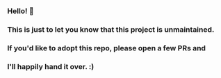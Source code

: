 ### Hello! 👋
### This is just to let you know that this project is unmaintained.
### If you'd like to adopt this repo, please open a few PRs and
### I'll happily hand it over. :)
